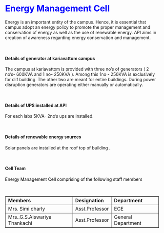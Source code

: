 <h1><font color="blue">Energy Management Cell </font></h1>
<p>Energy is an important entity of the campus. Hence, it is essential that campus adopt an energy policy to promote the proper management and conservation of energy as well as the use of renewable energy. API aims in creation of awareness regarding energy conservation and management.  </p>
<br/><h4>Details of generator at kariavattom campus</h4>
<p>The campus at kariavattom is provided with three no’s of generators ( 2 no’s- 600KVA and 1 no- 250KVA ). Among this 1no - 250KVA is exclusively for clif building. The other two are meant for entire buildings. During power disruption generators are operating either manually or automatically. </p>
<br/><h4>Details of UPS installed at API</h4>
<p>For each labs 5KVA- 2no’s ups are installed. </p>
<br/><h4>Details of renewable energy sources</h4>
<p>Solar panels are installed at the roof top of building . </p>
<br/><h4>Cell Team </h4>
<p><font color="black">Energy Management Cell comprising of the following staff members</font></p><br/>
<table border="1" cellpadding="8"><font>
<tr><td><strong> Members</strong></td><td><strong>Designation</strong></td><td><strong>Department</strong></td></tr>
<tr><td>Mrs. Simi charly</td><td>Asst.Professor</td><td>ECE</td></tr>
<tr><td>Mrs..G.S.Aiswariya Thankachi</td><td>Asst.Professor</td><td>General Department</td></tr>
</font></table>
</div>


